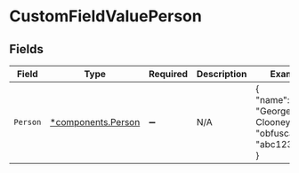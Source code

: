 # CustomFieldValuePerson


## Fields

| Field                                                   | Type                                                    | Required                                                | Description                                             | Example                                                 |
| ------------------------------------------------------- | ------------------------------------------------------- | ------------------------------------------------------- | ------------------------------------------------------- | ------------------------------------------------------- |
| `Person`                                                | [*components.Person](../../models/components/person.md) | :heavy_minus_sign:                                      | N/A                                                     | {<br/>"name": "George Clooney",<br/>"obfuscatedId": "abc123"<br/>} |